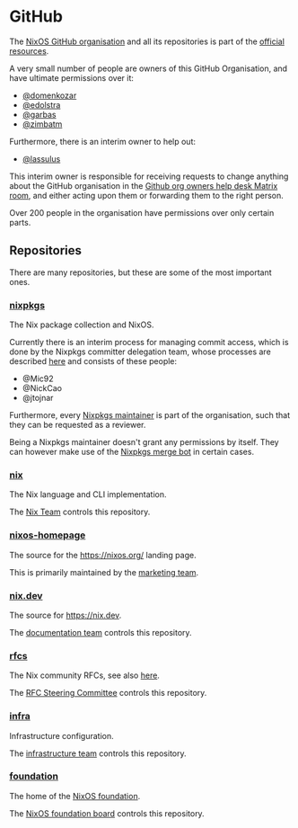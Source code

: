 # GitHub

The [NixOS GitHub organisation](https://github.com/nixos) and all its repositories is part of the [official resources](./resources.md).

A very small number of people are owners of this GitHub Organisation, and have ultimate permissions over it:
- [@domenkozar](https://github.com/domenkozar)
- [@edolstra](https://github.com/edolstra)
- [@garbas](https://github.com/garbas)
- [@zimbatm](https://github.com/zimbatm)

Furthermore, there is an interim owner to help out:
- [@lassulus](https://github.com/lassulus)

This interim owner is responsible for receiving requests to change anything about the GitHub organisation in the [Github org owners help desk Matrix room](https://matrix.to/#/#org_owners:nixos.org), and either acting upon them or forwarding them to the right person.

Over 200 people in the organisation have permissions over only certain parts.

## Repositories

There are many repositories, but these are some of the most important ones.

### [nixpkgs](https://github.com/nixos/nixpkgs/)

The Nix package collection and NixOS.

Currently there is an interim process for managing commit access, which is done by the Nixpkgs committer delegation team, whose processes are described [here](./nixpkgs-committers.md) and consists of these people:
- @Mic92
- @NickCao
- @jtojnar

Furthermore, every [Nixpkgs maintainer](https://github.com/NixOS/nixpkgs/tree/master/maintainers) is part of the organisation, such that they can be requested as a reviewer.

Being a Nixpkgs maintainer doesn't grant any permissions by itself.
They can however make use of the [Nixpkgs merge bot](https://github.com/NixOS/nixpkgs-merge-bot) in certain cases.

### [nix](https://github.com/NixOS/nix)

The Nix language and CLI implementation.

The [Nix Team](https://nixos.org/community/teams/nix/) controls this repository.

### [nixos-homepage](https://github.com/nixos/nixos-homepage)

The source for the https://nixos.org/ landing page.

This is primarily maintained by the [marketing team](https://nixos.org/community/teams/marketing/).

### [nix.dev](https://github.com/NixOS/nix.dev)

The source for https://nix.dev.

The [documentation team](https://nixos.org/community/teams/documentation/) controls this repository.

### [rfcs](https://github.com/NixOS/rfcs)

The Nix community RFCs, see also [here](./rfcs.md).

The [RFC Steering Committee](https://nixos.org/community/teams/rfc-steering-committee/) controls this repository.

### [infra](https://github.com/nixos/infra)

Infrastructure configuration.

The [infrastructure team](https://nixos.org/community/teams/infrastructure) controls this repository.

### [foundation](https://github.com/NixOS/foundation)

The home of the [NixOS foundation](./resources.md#foundation).

The [NixOS foundation board](https://nixos.org/community/teams/foundation-board/) controls this repository.
